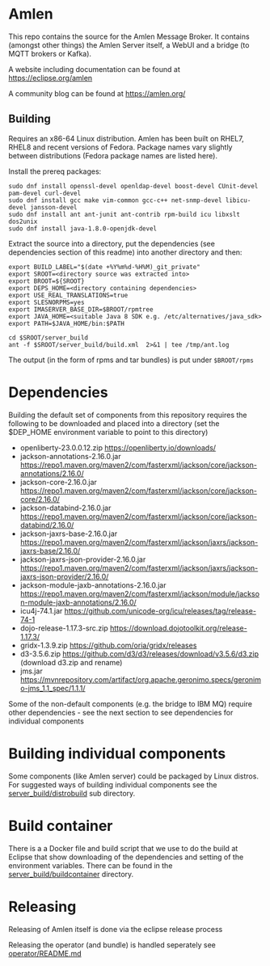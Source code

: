 # Amlen

This repo contains the source for the Amlen Message Broker.
It contains (amongst other things) the Amlen Server itself, a WebUI and
a bridge (to MQTT brokers or Kafka). 

A website including documentation can be found at https://eclipse.org/amlen

A community blog can be found at https://amlen.org/

## Building
Requires an x86-64 Linux distribution. Amlen has been built on RHEL7, RHEL8
and recent versions of Fedora. Package names vary slightly between distributions
(Fedora package names are listed here).

Install the prereq packages:
```
sudo dnf install openssl-devel openldap-devel boost-devel CUnit-devel pam-devel curl-devel 
sudo dnf install gcc make vim-common gcc-c++ net-snmp-devel libicu-devel jansson-devel
sudo dnf install ant ant-junit ant-contrib rpm-build icu libxslt dos2unix
sudo dnf install java-1.8.0-openjdk-devel
```
Extract  the source into a directory, put the dependencies (see dependencies 
section of this readme) into another directory and then:
```
export BUILD_LABEL="$(date +%Y%m%d-%H%M)_git_private"
export SROOT=<directory source was extracted into>
export BROOT=${SROOT}
export DEPS_HOME=<directory containing dependencies>
export USE_REAL_TRANSLATIONS=true
export SLESNORPMS=yes
export IMASERVER_BASE_DIR=$BROOT/rpmtree
export JAVA_HOME=<suitable Java 8 SDK e.g. /etc/alternatives/java_sdk>
export PATH=$JAVA_HOME/bin:$PATH

cd $SROOT/server_build
ant -f $SROOT/server_build/build.xml  2>&1 | tee /tmp/ant.log
```
The output (in the form of rpms and tar bundles) is put under `$BROOT/rpms`

# Dependencies
Building the default set of components from this repository requires the following to be downloaded
and placed into a directory (set the $DEP_HOME environment variable to point to this directory)

* openliberty-23.0.0.12.zip
    https://openliberty.io/downloads/
* jackson-annotations-2.16.0.jar
    https://repo1.maven.org/maven2/com/fasterxml/jackson/core/jackson-annotations/2.16.0/
* jackson-core-2.16.0.jar
    https://repo1.maven.org/maven2/com/fasterxml/jackson/core/jackson-core/2.16.0/
* jackson-databind-2.16.0.jar
    https://repo1.maven.org/maven2/com/fasterxml/jackson/core/jackson-databind/2.16.0/
* jackson-jaxrs-base-2.16.0.jar
    https://repo1.maven.org/maven2/com/fasterxml/jackson/jaxrs/jackson-jaxrs-base/2.16.0/
* jackson-jaxrs-json-provider-2.16.0.jar
    https://repo1.maven.org/maven2/com/fasterxml/jackson/jaxrs/jackson-jaxrs-json-provider/2.16.0/
* jackson-module-jaxb-annotations-2.16.0.jar
    https://repo1.maven.org/maven2/com/fasterxml/jackson/module/jackson-module-jaxb-annotations/2.16.0/
* icu4j-74.1.jar
    https://github.com/unicode-org/icu/releases/tag/release-74-1
* dojo-release-1.17.3-src.zip
    https://download.dojotoolkit.org/release-1.17.3/ 
* gridx-1.3.9.zip
    https://github.com/oria/gridx/releases
* d3-3.5.6.zip
    https://github.com/d3/d3/releases/download/v3.5.6/d3.zip (download d3.zip and rename)
* jms.jar
    https://mvnrepository.com/artifact/org.apache.geronimo.specs/geronimo-jms_1.1_spec/1.1.1/

Some of the non-default components (e.g. the bridge to IBM MQ) require other dependencies - see
the next section to see dependencies for individual components

# Building individual components
Some components (like Amlen server) could be packaged by Linux distros. For suggested ways
of building individual components see the [server_build/distrobuild](server_build/distrobuild) sub 
directory.

# Build container
There is a a Docker file and build script that we use to do the build at Eclipse that show downloading
of the dependencies and setting of the environment variables. There can be found in the 
[server_build/buildcontainer](server_build/buildcontainer) directory.

# Releasing
Releasing of Amlen itself is done via the eclipse release process

Releasing the operator (and bundle) is handled seperately see [operator/README.md](operator/README.md)

